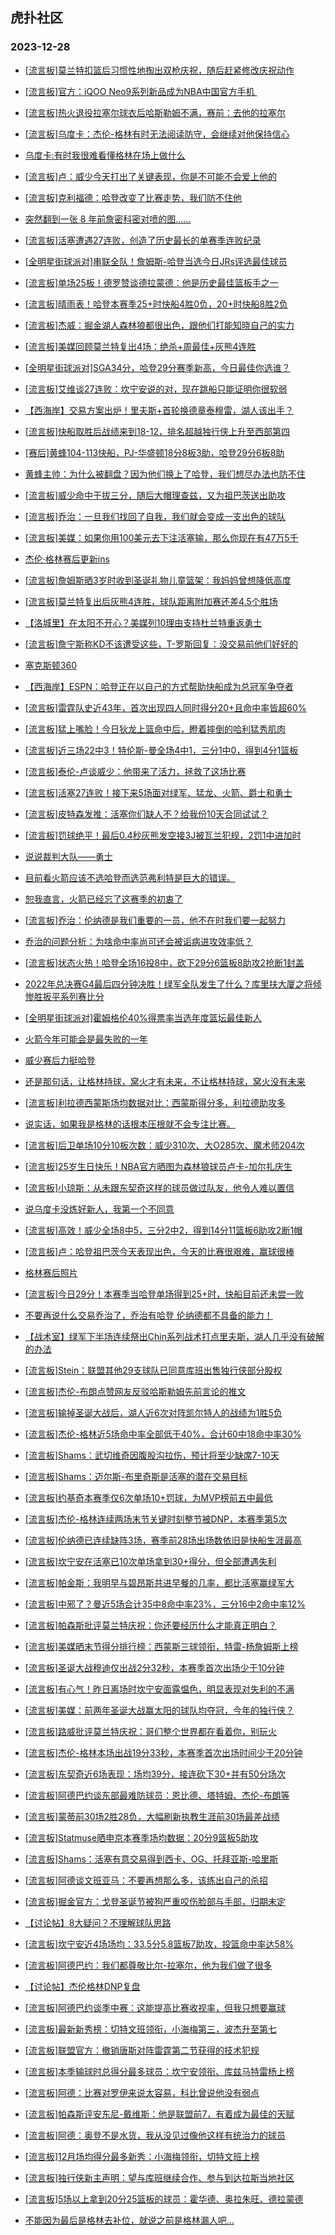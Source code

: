 ## 虎扑社区 
### 2023-12-28

+ [[流言板]莫兰特扣篮后习惯性地掏出双枪庆祝，随后赶紧修改庆祝动作](https://bbs.hupu.com/623898232.html)

+ [[流言板]官方：iQOO Neo9系列新品成为NBA中国官方手机 ](https://bbs.hupu.com/623905246.html)

+ [[流言板]热火退役拉塞尔球衣后哈斯勒姆不满，赛前：去他的拉塞尔](https://bbs.hupu.com/623908133.html)

+ [[流言板]乌度卡：杰伦-格林有时无法阅读防守，会继续对他保持信心](https://bbs.hupu.com/623904672.html)

+ [乌度卡:有时我很难看懂格林在场上做什么](https://bbs.hupu.com/623898739.html)

+ [[流言板]卢：威少今天打出了关键表现，你是不可能不会爱上他的](https://bbs.hupu.com/623906688.html)

+ [[流言板]克利福德：哈登改变了比赛走势，我们防不住他](https://bbs.hupu.com/623901771.html)

+ [突然翻到一张 8 年前詹密科密对喷的图……](https://bbs.hupu.com/623901514.html)

+ [[流言板]活塞遭遇27连败，创造了历史最长的单赛季连败纪录](https://bbs.hupu.com/623894639.html)

+ [[全明星街球派对]串联全队！詹姆斯-哈登当选今日JRs评选最佳球员](https://bbs.hupu.com/623905110.html)

+ [[流言板]单场25板！德罗赞谈德拉蒙德：他是历史最佳篮板手之一](https://bbs.hupu.com/623910417.html)

+ [[流言板]晴雨表！哈登本赛季25+时快船4胜0负，20+时快船8胜2负](https://bbs.hupu.com/623901320.html)

+ [[流言板]杰威：掘金湖人森林狼都很出色，跟他们打能知晓自己的实力](https://bbs.hupu.com/623904931.html)

+ [[流言板]美媒回顾莫兰特复出4场：绝杀+周最佳+灰熊4连胜](https://bbs.hupu.com/623907544.html)

+ [[全明星街球派对]SGA34分，哈登29分赛季新高，今日最佳你选谁？](https://bbs.hupu.com/623901002.html)

+ [[流言板]艾维谈27连败：坎宁安说的对，现在跳船只能证明你很软弱](https://bbs.hupu.com/623906512.html)

+ [【西海岸】交易方案出炉！里夫斯+首轮换德章泰穆雷，湖人该出手？](https://bbs.hupu.com/623901509.html)

+ [[流言板]快船取胜后战绩来到18-12，排名超越独行侠上升至西部第四](https://bbs.hupu.com/623900971.html)

+ [[赛后]黄蜂104-113快船，PJ-华盛顿18分8板3助，哈登29分6板8助](https://bbs.hupu.com/623900457.html)

+ [黄蜂主帅：为什么被翻盘？因为他们换上了哈登，我们想尽办法也防不住](https://bbs.hupu.com/623906030.html)

+ [[流言板]威少命中干拔三分，随后大帽理查兹，又为祖巴茨送出助攻](https://bbs.hupu.com/623900013.html)

+ [[流言板]乔治：一旦我们找回了自我，我们就会变成一支出色的球队](https://bbs.hupu.com/623906304.html)

+ [[流言板]美媒：如果你用100美元去下注活塞输，那么你现在有47万5千](https://bbs.hupu.com/623898557.html)

+ [杰伦·格林赛后更新ins](https://bbs.hupu.com/623900596.html)

+ [[流言板]詹姆斯晒3岁时收到圣诞礼物儿童篮架：我妈妈曾想降低高度](https://bbs.hupu.com/623901810.html)

+ [[流言板]莫兰特复出后灰熊4连胜，球队距离附加赛还差4.5个胜场](https://bbs.hupu.com/623897774.html)

+ [【洛城里】在太阳不开心？美媒列10理由支持杜兰特重返勇士](https://bbs.hupu.com/623901502.html)

+ [[流言板]詹宁斯称KD不该遭受这些，T-罗斯回复：没交易前他们好好的](https://bbs.hupu.com/623911578.html)

+ [塞克斯顿360](https://bbs.hupu.com/623908832.html)

+ [【西海岸】ESPN：哈登正在以自己的方式帮助快船成为总冠军争夺者](https://bbs.hupu.com/623905890.html)

+ [[流言板]雷霆队史近43年，首次出现四人同时得分20+且命中率皆超60%](https://bbs.hupu.com/623900986.html)

+ [[流言板]猛上嘴脸！今日狄龙上篮命中后，瞪着摔倒的哈利猛秀肌肉](https://bbs.hupu.com/623901259.html)

+ [[流言板]近三场22中3！特伦斯-曼全场4中1，三分1中0，得到4分1篮板](https://bbs.hupu.com/623900788.html)

+ [[流言板]泰伦-卢谈威少：他带来了活力，拯救了这场比赛](https://bbs.hupu.com/623901109.html)

+ [[流言板]活塞27连败！接下来5场面对绿军、猛龙、火箭、爵士和勇士](https://bbs.hupu.com/623896843.html)

+ [[流言板]皮特森发推：活塞你们缺人不？给我份10天合同试试？](https://bbs.hupu.com/623899153.html)

+ [[流言板]罚球绝平！最后0.4秒灰熊发空接3J被瓦兰犯规，2罚1中进加时](https://bbs.hupu.com/623896540.html)

+ [说说裁判大队——勇士](https://bbs.hupu.com/623904537.html)

+ [目前看火箭应该不选哈登而选范弗利特是巨大的错误。](https://bbs.hupu.com/623900967.html)

+ [恕我直言，火箭已经忘了这赛季的初衷了](https://bbs.hupu.com/623897437.html)

+ [[流言板]乔治：伦纳德是我们重要的一员，他不在时我们要一起努力](https://bbs.hupu.com/623902771.html)

+ [乔治的问题分析：为啥命中率尚可还会被诟病进攻效率低？](https://bbs.hupu.com/623908901.html)

+ [[流言板]状态火热！哈登全场16投8中，砍下29分6篮板8助攻2抢断1封盖](https://bbs.hupu.com/623900501.html)

+ [2022年总决赛G4最后四分钟决胜！绿军全队发生了什么？库里扶大厦之将倾惨胜扳平系列赛比分](https://bbs.hupu.com/623899252.html)

+ [[全明星街球派对]霍姆格伦40%得票率当选年度篮坛最佳新人](https://bbs.hupu.com/623904752.html)

+ [火箭今年可能会是最失败的一年](https://bbs.hupu.com/623909379.html)

+ [威少赛后力挺哈登](https://bbs.hupu.com/623909966.html)

+ [还是那句话，让格林持球，窝火才有未来，不让格林持球，窝火没有未来](https://bbs.hupu.com/623908142.html)

+ [[流言板]利拉德西蒙斯场均数据对比：西蒙斯得分多，利拉德助攻多](https://bbs.hupu.com/623911228.html)

+ [说实话，如果我是格林的话根本压根就不会专注比赛。](https://bbs.hupu.com/623909683.html)

+ [[流言板]后卫单场10分10板次数：威少310次、大O285次、魔术师204次](https://bbs.hupu.com/623901130.html)

+ [[流言板]25岁生日快乐！NBA官方晒图为森林狼球员卢卡-加尔扎庆生](https://bbs.hupu.com/623909838.html)

+ [[流言板]小琼斯：从未跟东契奇这样的球员做过队友，他令人难以置信](https://bbs.hupu.com/623904158.html)

+ [说乌度卡没炼好新人，我第一个不同意](https://bbs.hupu.com/623908621.html)

+ [[流言板]高效！威少全场8中5，三分2中2，得到14分11篮板6助攻2断1帽](https://bbs.hupu.com/623900659.html)

+ [[流言板]卢：哈登祖巴茨今天表现出色，今天的比赛很艰难，赢球很棒](https://bbs.hupu.com/623906207.html)

+ [格林赛后照片](https://bbs.hupu.com/623908262.html)

+ [[流言板]今日29分！本赛季当哈登单场得到25+时，快船目前还未尝一败](https://bbs.hupu.com/623900548.html)

+ [不要再说什么交易乔治了，乔治有哈登 伦纳德都不具备的能力！](https://bbs.hupu.com/623908400.html)

+ [【战术室】绿军下半场连续祭出Chin系列战术打点里夫斯，湖人几乎没有破解的办法](https://bbs.hupu.com/623900345.html)

+ [[流言板]Stein：联盟其他29支球队已同意库班出售独行侠部分股权](https://bbs.hupu.com/623911974.html)

+ [[流言板]杰伦-布朗点赞网友反驳哈斯勒姆先前言论的推文](https://bbs.hupu.com/623911655.html)

+ [[流言板]输掉圣诞大战后，湖人近6次对阵凯尔特人的战绩为1胜5负](https://bbs.hupu.com/623912091.html)

+ [[流言板]杰伦-格林近5场命中率全部低于40%，合计60中18命中率30%](https://bbs.hupu.com/623912515.html)

+ [[流言板]Shams：武切维奇因腹股沟拉伤，预计将至少缺席7-10天](https://bbs.hupu.com/623911764.html)

+ [[流言板]Shams：迈尔斯-布里奇斯是活塞的潜在交易目标](https://bbs.hupu.com/623912339.html)

+ [[流言板]约基奇本赛季仅6次单场10+罚球，为MVP榜前五中最低](https://bbs.hupu.com/623912179.html)

+ [[流言板]杰伦-格林连续两场末节关键时刻整节被DNP，本赛季第5次](https://bbs.hupu.com/623912337.html)

+ [[流言板]伦纳德已连续缺阵3场，赛季前28场出场数依旧是快船生涯最高](https://bbs.hupu.com/623912028.html)

+ [[流言板]坎宁安在活塞已10次单场拿到30+得分，但全部遭遇失利](https://bbs.hupu.com/623912477.html)

+ [[流言板]帕金斯：我明早与碧昂斯共进早餐的几率，都比活塞赢绿军大](https://bbs.hupu.com/623912504.html)

+ [[流言板]中邪了？曼近5场合计35中8命中率23%，三分16中2命中率12%](https://bbs.hupu.com/623912421.html)

+ [[流言板]帕森斯批评莫兰特庆祝：你还要经历什么才能真正明白？](https://bbs.hupu.com/623912633.html)

+ [[流言板]美媒晒末节得分排行榜：西蒙斯三球领衔，特雷-杨詹姆斯上榜](https://bbs.hupu.com/623912061.html)

+ [[流言板]圣诞大战穆迪仅出战2分32秒，本赛季首次出场少于10分钟](https://bbs.hupu.com/623912642.html)

+ [[流言板]有心气！昨日离场时坎宁安面露愠色，明显表现对失利的不满](https://bbs.hupu.com/623912868.html)

+ [[流言板]美媒：前两年圣诞大战赢太阳的球队均夺冠，今年的独行侠？](https://bbs.hupu.com/623912721.html)

+ [[流言板]路威批评莫兰特庆祝：哥们整个世界都在看着你，别玩火](https://bbs.hupu.com/623912839.html)

+ [[流言板]杰伦-格林本场出战19分33秒，本赛季首次出场时间少于20分钟](https://bbs.hupu.com/623912915.html)

+ [[流言板]东契奇近6场表现：场均39分，接连砍下30+并有50分场次](https://bbs.hupu.com/623912752.html)

+ [[流言板]阿德巴约谈东部最难防球员：恩比德、塔特姆、杰伦-布朗等](https://bbs.hupu.com/623913095.html)

+ [[流言板]蒙蒂前30场2胜28负，大幅刷新执教生涯前30场最差战绩](https://bbs.hupu.com/623912790.html)

+ [[流言板]Statmuse晒申京本赛季场均数据：20分9篮板5助攻](https://bbs.hupu.com/623913025.html)

+ [[流言板]Shams：活塞有意交易得到西卡、OG、托拜亚斯-哈里斯](https://bbs.hupu.com/623913300.html)

+ [[流言板]阿德谈文班亚马：不要再想那么多，该练出自己的杀招](https://bbs.hupu.com/623913399.html)

+ [[流言板]掘金官方：戈登圣诞节被狗严重咬伤脸部与手部，归期未定](https://bbs.hupu.com/623913574.html)

+ [【讨论帖】8大疑问？不理解球队思路](https://bbs.hupu.com/623909529.html)

+ [[流言板]坎宁安近4场场均：33.5分5.8篮板7助攻，投篮命中率达58%](https://bbs.hupu.com/623913529.html)

+ [[流言板]阿德巴约：我们都尊敬比尔-拉塞尔，他为我们做了很多](https://bbs.hupu.com/623913499.html)

+ [【讨论帖】杰伦格林DNP复盘](https://bbs.hupu.com/623912892.html)

+ [[流言板]阿德巴约谈季中赛：这能提高比赛收视率，但我只想要赢球](https://bbs.hupu.com/623912935.html)

+ [[流言板]最新新秀榜：切特文班领衔，小海梅第三，波杰升至第七](https://bbs.hupu.com/623913471.html)

+ [[流言板]联盟官方：撤销唐斯对阵雷霆第二节获得的技术犯规](https://bbs.hupu.com/623913552.html)

+ [[流言板]本季输球时总得分最多球员：坎宁安领衔、库兹马特雷杨上榜](https://bbs.hupu.com/623913588.html)

+ [[流言板]阿德：比赛对罗伊来说太容易，科比曾说他没有弱点](https://bbs.hupu.com/623913835.html)

+ [[流言板]帕森斯评安东尼-戴维斯：他是联盟前7，有着成为最佳的天赋](https://bbs.hupu.com/623913687.html)

+ [[流言板]阿德：奥登不是水货，我从没见过像他这样有统治力的球员](https://bbs.hupu.com/623913818.html)

+ [[流言板]12月场均得分最多新秀：小海梅领衔，切特文班上榜](https://bbs.hupu.com/623913865.html)

+ [[流言板]独行侠新主声明：望与库班继续合作、参与到达拉斯当地社区](https://bbs.hupu.com/623913635.html)

+ [[流言板]5场以上拿到20分25篮板的球员：霍华德、奥拉朱旺、德拉蒙德](https://bbs.hupu.com/623913773.html)

+ [不能因为最后是格林去补位，就说之前是格林漏人吧…](https://bbs.hupu.com/623904414.html)

